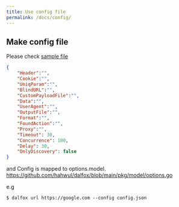 ```yaml
---
title: Use config file
permalink: /docs/config/
---
```


## Make config file
Please check [sample file](https://github.com/hahwul/dalfox/blob/main/samples/sample_config.json)
```json
{
	"Header":"",
	"Cookie":"",
	"UniqParam":"",
	"BlindURL":"",
	"CustomPayloadFile":"",
	"Data":"",
	"UserAgent":"",
	"OutputFile":"",
	"Format":"",
	"FoundAction":"",
	"Proxy":"",
	"Timeout": 30,
	"Concurrence": 100,
	"Delay": 30,
	"OnlyDiscovery": false
}
```

and Config is mapped to options.model.
https://github.com/hahwul/dalfox/blob/main/pkg/model/options.go

e.g
```
$ dalfox url https://google.com --config config.json 
```

